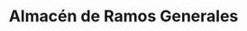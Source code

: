 ---
title: "Almacén de Ramos Generales"
url: /rio-grande/almacen-de-ramos-generales/
shop: Kramladen
---